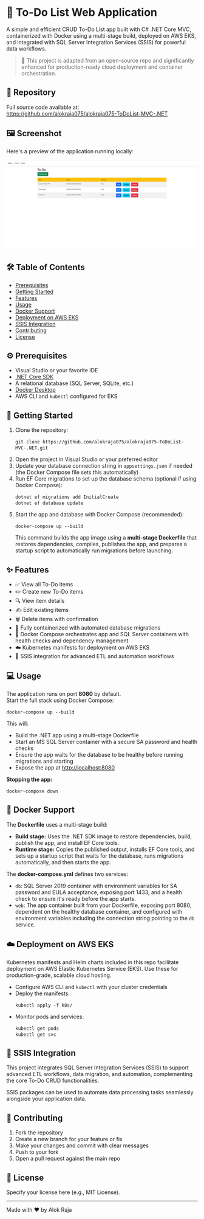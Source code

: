 <!DOCTYPE html>
<html lang="en">
<head>
  <meta charset="UTF-8" />

</head>
<body>
  <h1>📝 To-Do List Web Application</h1>
  <p>
    A simple and efficient CRUD To-Do List app built with C# .NET Core MVC, containerized with Docker using a multi-stage build, deployed on AWS EKS, and integrated with SQL Server Integration Services (SSIS) for powerful data workflows.
  </p>
  <blockquote>
    🚀 This project is adapted from an open-source repo and significantly enhanced for production-ready cloud deployment and container orchestration.
  </blockquote>

  <h2>📂 Repository</h2>
  <p>
    Full source code available at:<br />
    <a href="https://github.com/alokraja075/alokraja075-ToDoList-MVC-.NET/blob/master/README.md?plain=1" target="_blank" rel="noopener noreferrer">
      https://github.com/alokraja075/alokraja075-ToDoList-MVC-.NET
    </a>
  </p>

  <h2>🖼️ Screenshot</h2>
  <p>Here's a preview of the application running locally:</p>
  <img src="image.png" alt="To-Do List Application Screenshot" />

  <h2>🛠️ Table of Contents</h2>
  <ul>
    <li><a href="#prerequisites">Prerequisites</a></li>
    <li><a href="#getting-started">Getting Started</a></li>
    <li><a href="#features">Features</a></li>
    <li><a href="#usage">Usage</a></li>
    <li><a href="#docker-support">Docker Support</a></li>
    <li><a href="#deployment-on-aws-eks">Deployment on AWS EKS</a></li>
    <li><a href="#ssis-integration">SSIS Integration</a></li>
    <li><a href="#contributing">Contributing</a></li>
    <li><a href="#license">License</a></li>
  </ul>

  <h2 id="prerequisites">⚙️ Prerequisites</h2>
  <ul>
    <li>Visual Studio or your favorite IDE</li>
    <li><a href="https://dotnet.microsoft.com/download" target="_blank" rel="noopener noreferrer">.NET Core SDK</a></li>
    <li>A relational database (SQL Server, SQLite, etc.)</li>
    <li><a href="https://www.docker.com/products/docker-desktop" target="_blank" rel="noopener noreferrer">Docker Desktop</a></li>
    <li>AWS CLI and <code>kubectl</code> configured for EKS</li>
  </ul>

  <h2 id="getting-started">🚀 Getting Started</h2>
  <ol>
    <li>Clone the repository:
      <pre><code>git clone https://github.com/alokraja075/alokraja075-ToDoList-MVC-.NET.git</code></pre>
    </li>
    <li>Open the project in Visual Studio or your preferred editor</li>
    <li>Update your database connection string in <code>appsettings.json</code> if needed (the Docker Compose file sets this automatically)</li>
    <li>Run EF Core migrations to set up the database schema (optional if using Docker Compose):
      <pre><code>dotnet ef migrations add InitialCreate
dotnet ef database update</code></pre>
    </li>
    <li>Start the app and database with Docker Compose (recommended):
      <pre><code>docker-compose up --build</code></pre>
      <p>This command builds the app image using a <strong>multi-stage Dockerfile</strong> that restores dependencies, compiles, publishes the app, and prepares a startup script to automatically run migrations before launching.</p>
    </li>
  </ol>

  <h2 id="features">✨ Features</h2>
  <ul>
    <li>✅ View all To-Do items</li>
    <li>✏️ Create new To-Do items</li>
    <li>🔍 View item details</li>
    <li>✍️ Edit existing items</li>
    <li>🗑️ Delete items with confirmation</li>
    <li>🚀 Fully containerized with automated database migrations</li>
    <li>🐳 Docker Compose orchestrates app and SQL Server containers with health checks and dependency management</li>
    <li>☁️ Kubernetes manifests for deployment on AWS EKS</li>
    <li>🔄 SSIS integration for advanced ETL and automation workflows</li>
  </ul>

  <h2 id="usage">💻 Usage</h2>
  <p>
    The application runs on port <strong>8080</strong> by default.<br />
    Start the full stack using Docker Compose:
    <pre><code>docker-compose up --build</code></pre>
    This will:
    <ul>
      <li>Build the .NET app using a multi-stage Dockerfile</li>
      <li>Start an MS SQL Server container with a secure SA password and health checks</li>
      <li>Ensure the app waits for the database to be healthy before running migrations and starting</li>
      <li>Expose the app at <a href="http://localhost:8080" target="_blank" rel="noopener noreferrer">http://localhost:8080</a></li>
    </ul>
  </p>
  <p><strong>Stopping the app:</strong></p>
  <pre><code>docker-compose down</code></pre>

  <h2 id="docker-support">🐳 Docker Support</h2>
  <p>
    The <strong>Dockerfile</strong> uses a multi-stage build:
  </p>
  <ul>
    <li><strong>Build stage:</strong> Uses the .NET SDK image to restore dependencies, build, publish the app, and install EF Core tools.</li>
    <li><strong>Runtime stage:</strong> Copies the published output, installs EF Core tools, and sets up a startup script that waits for the database, runs migrations automatically, and then starts the app.</li>
  </ul>
  <p>
    The <strong>docker-compose.yml</strong> defines two services:
  </p>
  <ul>
    <li><code>db</code>: SQL Server 2019 container with environment variables for SA password and EULA acceptance, exposing port 1433, and a health check to ensure it's ready before the app starts.</li>
    <li><code>web</code>: The app container built from your Dockerfile, exposing port 8080, dependent on the healthy database container, and configured with environment variables including the connection string pointing to the <code>db</code> service.</li>
  </ul>

  <h2 id="deployment-on-aws-eks">☁️ Deployment on AWS EKS</h2>
  <p>
    Kubernetes manifests and Helm charts included in this repo facilitate deployment on AWS Elastic Kubernetes Service (EKS). Use these for production-grade, scalable cloud hosting.
  </p>
  <ul>
    <li>Configure AWS CLI and <code>kubectl</code> with your cluster credentials</li>
    <li>Deploy the manifests:
      <pre><code>kubectl apply -f k8s/</code></pre>
    </li>
    <li>Monitor pods and services:
      <pre><code>kubectl get pods
kubectl get svc</code></pre>
    </li>
  </ul>

  <h2 id="ssis-integration">🔄 SSIS Integration</h2>
  <p>
    This project integrates SQL Server Integration Services (SSIS) to support advanced ETL workflows, data migration, and automation, complementing the core To-Do CRUD functionalities.
  </p>
  <p>SSIS packages can be used to automate data processing tasks seamlessly alongside your application data.</p>

  <h2 id="contributing">🤝 Contributing</h2>
  <ol>
    <li>Fork the repository</li>
    <li>Create a new branch for your feature or fix</li>
    <li>Make your changes and commit with clear messages</li>
    <li>Push to your fork</li>
    <li>Open a pull request against the main repo</li>
  </ol>

  <h2 id="license">📄 License</h2>
  <p>Specify your license here (e.g., MIT License).</p>

  <hr />
  <p>Made with ❤️ by Alok Raja</p>
</body>
</html>
